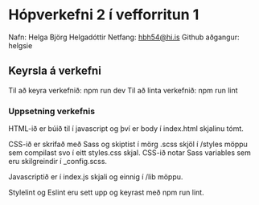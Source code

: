 # Hópverkefni 2 í vefforritun 1

Nafn: Helga Björg Helgadóttir
Netfang: hbh54@hi.is
Github aðgangur: helgsie
    
## Keyrsla á verkefni

Til að keyra verkefnið: npm run dev
Til að linta verkefnið: npm run lint

### Uppsetning verkefnis

HTML-ið er búið til í javascript og því er body í index.html skjalinu tómt.

CSS-ið er skrifað með Sass og skiptist í mörg .scss skjöl í /styles möppu sem compilast svo í eitt styles.css skjal. CSS-ið notar Sass variables sem eru skilgreindir í _config.scss.

Javascriptið er í index.js skjali og einnig í /lib möppu.

Stylelint og Eslint eru sett upp og keyrast með npm run lint.
